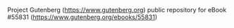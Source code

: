 Project Gutenberg (https://www.gutenberg.org) public repository for
eBook #55831 (https://www.gutenberg.org/ebooks/55831)
